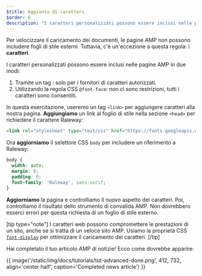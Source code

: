 ```yaml
---
$title: Aggiunta di caratteri
$order: 6
description: "I caratteri personalizzati possono essere inclusi nelle pagine AMP in due modi: 1. Tramite un tag <link>: solo per i fornitori di caratteri autorizzati. 2. Utilizzando ..."
---
```


Per velocizzare il caricamento dei documenti, le pagine AMP non possono includere fogli di stile esterni. Tuttavia, c'è un'eccezione a questa regola: i **caratteri**.

I caratteri personalizzati possono essere inclusi nelle pagine AMP in due modi:

1. Tramite un tag <code><link></code>: solo per i fornitori di caratteri autorizzati.
2. Utilizzando la regola CSS `@font-face`: non ci sono restrizioni, tutti i caratteri sono consentiti.

In questa esercitazione, useremo un tag `<link>` per aggiungere caratteri alla nostra pagina. **Aggiungiamo** un link al foglio di stile nella sezione `<head>` per richiedere il carattere Raleway:

```html
<link rel="stylesheet" type="text/css" href="https://fonts.googleapis.com/css?family=Raleway">
```

Ora **aggiorniamo** il selettore CSS `body` per includere un riferimento a Raleway:

```css
body {
  width: auto;
  margin: 0;
  padding: 0;
  font-family: 'Raleway', sans-serif;
}
```

**Aggiorniamo** la pagina e controlliamo il nuovo aspetto dei caratteri. Poi, controlliamo il risultato dello strumento di convalida AMP. Non dovrebbero esserci errori per questa richiesta di un foglio di stile esterno.

[tip type="note"] I caratteri web possono compromettere le prestazioni di un sito, anche se si tratta di un veloce sito AMP. Usiamo la proprietà CSS [`font-display`](https://developer.mozilla.org/en-US/docs/Web/CSS/@font-face/font-display) per ottimizzare il caricamento dei caratteri. [/tip]

Hai completato il tuo articolo AMP di notizie! Ecco come dovrebbe apparire:

{{ image('/static/img/docs/tutorials/tut-advanced-done.png', 412, 732, align='center half', caption='Completed news article') }}
